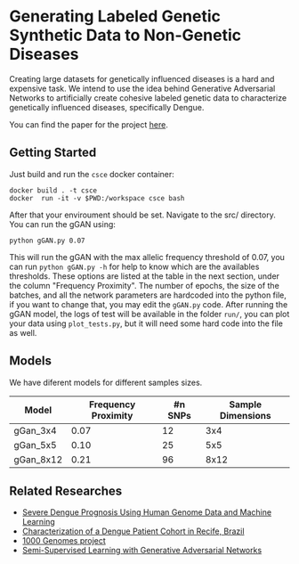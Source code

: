 # Generating Labeled Genetic Synthetic Data to Non-Genetic Diseases

Creating large datasets for genetically influenced diseases is a hard and expensive task.
We intend to use the idea behind Generative Adversarial Networks to artificially create cohesive labeled genetic data to characterize genetically influenced diseases, specifically Dengue.

You can find the paper for the project [here](https://www.overleaf.com/project/5d8555ac21df820001d176ac).

## Getting Started

Just build and run the `csce` docker container:

```
docker build . -t csce
docker  run -it -v $PWD:/workspace csce bash
```

After that your enviroument should be set. Navigate to the src/ directory. You can run the gGAN using:

```
python gGAN.py 0.07
```
This will run the gGAN with the max allelic frequency threshold of 0.07, you can run `python gGAN.py -h` for help to know which are the availables thresholds. These options are listed at the table in the next section, under the column "Frequency Proximity".
The number of epochs, the size of the batches, and all the network parameters are hardcoded into the python file, if you want to change that, you may edit the `gGAN.py` code. After running the gGAN model, the logs of test will be available in the folder `run/`, you can plot your data using `plot_tests.py`, but it will need some hard code into the file as well.

## Models

We have diferent models for different samples sizes. 

| Model     | Frequency Proximity | #n SNPs | Sample Dimensions |
| --------- | ------------------- | ------- | ----------------- |
| gGan_3x4  | 0.07                | 12      | 3x4               |
| gGan_5x5  | 0.10                | 25      | 5x5               |
| gGan_8x12 | 0.21                | 96      | 8x12              |


## Related Researches

- [Severe Dengue Prognosis Using Human Genome Data and Machine Learning](https://ieeexplore.ieee.org/abstract/document/8633395)
- [Characterization of a Dengue Patient Cohort in Recife, Brazil](https://www.ajtmh.org/content/journals/10.4269/ajtmh.2007.77.1128)
- [1000 Genomes project](https://www.nature.com/articles/nbt0308-256b)
- [Semi-Supervised Learning with Generative Adversarial Networks](https://arxiv.org/abs/1606.01583)
